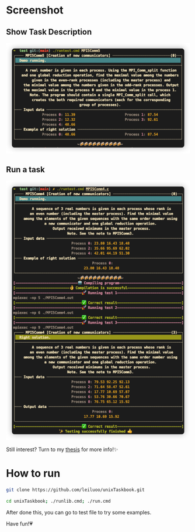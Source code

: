 # Screenshot

## Show Task Description
![](images/1.jpg)

## Run a task
![](images/2.jpg)

Still interest? Turn to my [thesis](https://github.com/leiluoo/thesis) for more info!✨

# How to run
```bash
git clone https://github.com/leiluoo/unixTaskbook.git
```

```bash
cd unixTaskbook; ./runlib.cmd; ./run.cmd
```

After done this, you can go to test file to try some examples.

Have fun!💗
